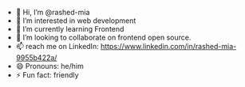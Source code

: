 - 👋 Hi, I’m @rashed-mia
- 👀 I’m interested in web development
- 🌱 I’m currently learning Frontend
- 💞️ I’m looking to collaborate on frontend open source.
- 📫  reach me on LinkedIn: https://www.linkedin.com/in/rashed-mia-9955b422a/
- 😄 Pronouns: he/him
- ⚡ Fun fact: friendly

<!---
rashed-mia/rashed-mia is a ✨ special ✨ repository because its `README.md` (this file) appears on your GitHub profile.
You can click the Preview link to take a look at your changes.
--->
